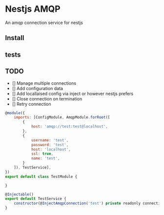 Nestjs AMQP
===

An amqp connection service for nestjs

## Install

## tests

## TODO 

- [] Manage multiple connections
- [] Add configuration data
- [] Add locallaised config via inject or however nestjs prefers 
- [] Close connection on termination
- [] Retry connection 

```javascript
@module({
    imports: [ConfigModule, AmqpModule.forRoot([
        {
            host: 'amqp://test:test@localhost',
        }, 
        {
            username: 'test',
            password: 'test',
            host: 'localhost',
            ssl: true,
            name: 'test',
        }
    ]), TestService],
})
export default class TestModule {

}
```

```javascript
@Injectable()
export default TestService {
    constructor(@InjectAmqpConnection('test') private readonly connection) {}
}
```